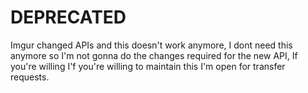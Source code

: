 # DEPRECATED

Imgur changed APIs and this doesn't work anymore, I dont need this anymore so I'm not gonna do the changes required for the new API, If you're willing I'f you're willing to maintain this I'm open for transfer requests.
